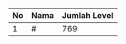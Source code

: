 | No | Nama            | Jumlah Level |
|----|-----------------|--------------|
| 1  | #    |    769        |
